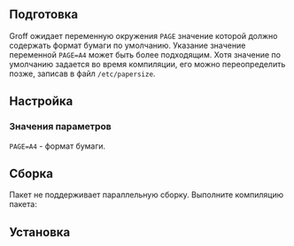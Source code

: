 <pkg :name="'groff'" instsize showsbu2></pkg>

## Подготовка

Groff ожидает переменную окружения `PAGE` значение которой должно содержать формат бумаги по умолчанию. Указание значение переменной `PAGE=A4` может быть более подходящим. Хотя значение по умолчанию задается во время компиляции, его можно переопределить позже, записав в файл `/etc/papersize`.

## Настройка

<package-script :package="'groff'" :type="'configure'"></package-script>

### Значения параметров

`PAGE=A4` - формат бумаги.

## Сборка

Пакет не поддерживает параллельную сборку. Выполните компиляцию пакета:
<package-script :package="'groff'" :type="'build'"></package-script>

## Установка

<package-script :package="'groff'" :type="'install'"></package-script>

<script>
	new Vue({ el: '#main' })
</script>
